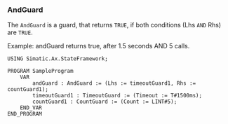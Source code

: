 ### AndGuard

The `AndGuard` is a guard, that returns `TRUE`, if both conditions (Lhs `AND` Rhs) are `TRUE`.

Example:
andGuard returns true, after 1.5 seconds AND 5 calls.

```iecst
USING Simatic.Ax.StateFramework;

PROGRAM SampleProgram
    VAR
        andGuard : AndGuard := (Lhs := timeoutGuard1, Rhs := countGuard1);
        timeoutGuard1 : TimeoutGuard := (Timeout := T#1500ms);
        countGuard1 : CountGuard := (Count := LINT#5);
    END_VAR
END_PROGRAM
```
